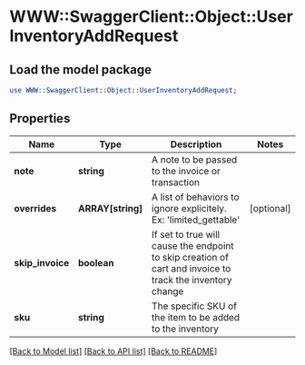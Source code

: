 # WWW::SwaggerClient::Object::UserInventoryAddRequest

## Load the model package
```perl
use WWW::SwaggerClient::Object::UserInventoryAddRequest;
```

## Properties
Name | Type | Description | Notes
------------ | ------------- | ------------- | -------------
**note** | **string** | A note to be passed to the invoice or transaction | 
**overrides** | **ARRAY[string]** | A list of behaviors to ignore explicitely.  Ex: &#39;limited_gettable&#39; | [optional] 
**skip_invoice** | **boolean** | If set to true will cause the endpoint to skip creation of cart and invoice to track the inventory change | 
**sku** | **string** | The specific SKU of the item to be added to the inventory | 

[[Back to Model list]](../README.md#documentation-for-models) [[Back to API list]](../README.md#documentation-for-api-endpoints) [[Back to README]](../README.md)


